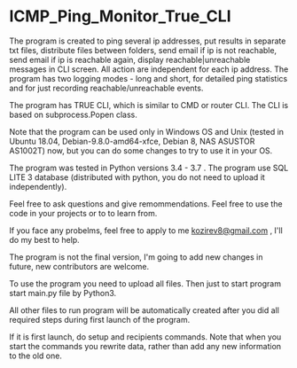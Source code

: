 # ICMP_Ping_Monitor_True_CLI
The program is created to ping several ip addresses, put results in separate txt files, distribute files between folders, send email if ip is not reachable, send email if ip is reachable again, display reachable|unreachable messages in CLI screen. All action are independent for each ip address. The program has two logging modes - long and short, for detailed ping statistics and for just recording reachable/unreachable events.

The program has TRUE CLI, which is similar to CMD or router CLI. The CLI is based on subprocess.Popen class.

Note that the program can be used only in Windows OS and Unix (tested in Ubuntu 18.04, Debian-9.8.0-amd64-xfce, Debian 8, NAS ASUSTOR AS1002T) now, but you can do some changes to try to use it in your OS.

The program was tested in Python versions 3.4 - 3.7 . The program use SQL LITE 3 database (distributed with python, you do not need to upload it independently).

Feel free to ask questions and give remommendations. Feel free to use the code in your projects or to to learn from.

If you face any probelms, feel free to apply to me kozirev8@gmail.com , I'll do my best to help.

The program is not the final version, I'm going to add new changes in future, new contributors are welcome.

To use the program you need to upload all files. Then just to start program start main.py file by Python3.

All other files to run program will be automatically created after you did all required steps during first launch of the program.

If it is first launch, do setup and recipients commands. Note that when you start the commands you rewrite data, rather than add any new information to the old one.
